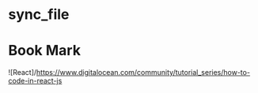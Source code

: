 # sync_file

# Book Mark
![React]/https://www.digitalocean.com/community/tutorial_series/how-to-code-in-react-js
